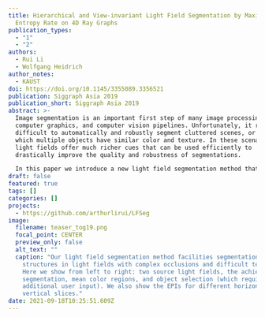 ```yaml
---
title: Hierarchical and View-invariant Light Field Segmentation by Maximizing
  Entropy Rate on 4D Ray Graphs
publication_types:
  - "1"
  - "2"
authors:
  - Rui Li
  - Wolfgang Heidrich
author_notes:
  - KAUST
doi: https://doi.org/10.1145/3355089.3356521
publication: Siggraph Asia 2019
publication_short: Siggraph Asia 2019
abstract: >-
  Image segmentation is an important first step of many image processing,
  computer graphics, and computer vision pipelines. Unfortunately, it remains
  difficult to automatically and robustly segment cluttered scenes, or scenes in
  which multiple objects have similar color and texture. In these scenarios,
  light fields offer much richer cues that can be used efficiently to
  drastically improve the quality and robustness of segmentations.

  In this paper we introduce a new light field segmentation method that respects texture appearance, depth consistency, as well as occlusion, and creates well-shaped segments that are robust under viewpoint changes. Furthermore, our segmentation is hierarchical, i.e. with a single optimization, a whole hierarchy of segmentations with different numbers of regions is available. All this is achieved with a submodular objective function that
draft: false
featured: true
tags: []
categories: []
projects:
  - https://github.com/arthurlirui/LFSeg
image:
  filename: teaser_tog19.png
  focal_point: CENTER
  preview_only: false
  alt_text: ""
  caption: "Our light field segmentation method facilities segmentation of fine
    structures in light fields with complex occlusions and difficult textures.
    Here we show from left to right: two source light fields, the achieved
    segmentation, mean color regions, and object selection (which requires
    additional user input). We also show the EPIs for different horizontal and
    vertical slices."
date: 2021-09-18T10:25:51.609Z
---
```


